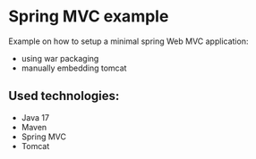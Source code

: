 # Spring MVC example 

Example on how to setup a minimal spring Web MVC application: <br/>
 - using war packaging
 - manually embedding tomcat

## Used technologies:
- Java 17
- Maven
- Spring MVC
- Tomcat